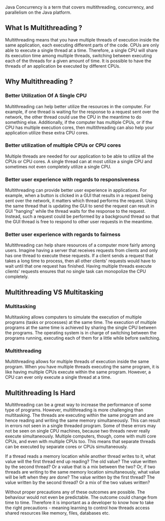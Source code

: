 Java Concurrency is a term that covers multithreading, concurrency, and parallelism on the Java platform.

## What Is Multithreading ?
Multithreading means that you have multiple threads of execution inside the same application, each executing different parts of the code. CPUs are only able to execute a single thread at a time. Therefore, a single CPU will share its execution time among multiple threads, switching between executing each of the threads for a given amount of time. It is possible to have the threads of an application be executed by different CPUs.

## Why Multithreading ?
### Better Utilization Of A Single CPU
Multithreading can help better utilize the resources in the computer. For example, if one thread is waiting for the response to a request sent over the network, the other thread could use the CPU in the meantime to do something else. Additionally, if the computer has multiple CPUs, or if the CPU has multiple execution cores, then multithreading can also help your application utilize these extra CPU cores.

### Better utilization of multiple CPUs or CPU cores
Multiple threads are needed for our application to be able to utilize all the CPUs or CPU cores. A single thread can at most utilize a single CPU and sometimes not even completely utilize a single CPU.
### Better user experience with regards to responsiveness
Multithreading can provide better user experience in applications. For example, when a button is clicked in a GUI that results in a request being sent over the network, it matters which thread performs the request. Using the same thread that is updating the GUI to send the request can result in GUI "hanging" while the thread waits for the response to the request.  Instead, such a request could be performed by a background thread so that the GUI thread is free to respond to other user requests in the meantime.

### Better user experience with regards to fairness
Multithreading can help share resources of a computer more fairly among users. Imagine having a server that receives requests from clients and only has one thread to execute these requests. If a client sends a request that takes a long time to process, then all other clients' requests would have to wait until that one request has finished. Having multiple threads  execute clients' requests ensures that no single task can monopolize the CPU completely.

## Multithreading VS Multitasking

### Multitasking
Multitasking allows computers to simulate the execution of multiple programs (tasks or processes) at the same time.  The execution of multiple programs at the same time is achieved by sharing the single CPU between the programs. The operating system is in charge of switching between the programs running, executing each of them for a little while before switching.

### Multithreading
Multithreading allows for multiple threads of execution inside the same program. When you have multiple threads executing the same program, it is like having multiple CPUs execute within the same program. However, a CPU can ever only execute a single thread at a time.

## Multithreading Is Hard
Multithreading can be a great way to increase the performance of some type of programs. However, multithreading is more challenging than multitasking. The threads are executing within the same program and are hence reading and writing the same memory simultaneously. This can result in errors not seen in a single threaded program. Some of these errors may not be seen on single CPU machines, because two threads never really execute simultaneously. Multiple computers, though, come with multi core CPUs, and even with multiple CPUs too.  This means that separate threads can be executed by separate cores or CPUs simultaneously.

If a thread reads a memory location while another thread writes to it, what value will the first thread end up reading? The old value? The value written by the second thread? Or a value that is a mix between the two? Or, if two threads are writing to the same memory location simultaneously, what value will be left when they are done? The value written by the first thread? The value written by the second thread? Or a mix of the two values written?

Without proper precautions any of these outcomes are possible. The behaviour would not even be predictable. The outcome could change from time to time. Therefore it is important as a developer to know how to take the right precautions - meaning learning to control how threads access shared resources like memory, files, databases etc.
